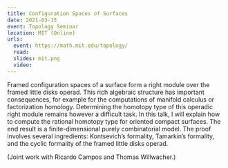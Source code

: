 ```yaml
---
title: Configuration Spaces of Surfaces
date: 2021-03-15
event: Topology Seminar
location: MIT (Online)
urls:
  event: https://math.mit.edu/topology/
  read:
  slides: mit.png
  video:
---
```


Framed configuration spaces of a surface form a right module over the framed little disks operad. This rich algebraic structure has important consequences, for example for the computations of manifold calculus or factorization homology. Determining the homotopy type of this operadic right module remains however a difficult task. In this talk, I will explain how to compute the rational homotopy type for oriented compact surfaces. The end result is a finite-dimensional purely combinatorial model. The proof involves several ingredients: Kontsevich’s formality, Tamarkin’s formality, and the cyclic formality of the framed little disks operad.

(Joint work with Ricardo Campos and Thomas Willwacher.)
